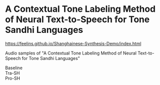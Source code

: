 # A Contextual Tone Labeling Method of Neural Text-to-Speech for Tone Sandhi Languages  

https://feelins.github.io/Shanghainese-Synthesis-Demo/index.html  

Audio samples of "A Contextual Tone Labeling Method of Neural Text-to-Speech for Tone Sandhi Languages"  

Baseline  
Tra-SH  
Pro-SH  
